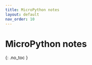 ```yaml
---
title: MicroPython notes
layout: default
nav_order: 10
---
```


# MicroPython notes
{: .no_toc }



